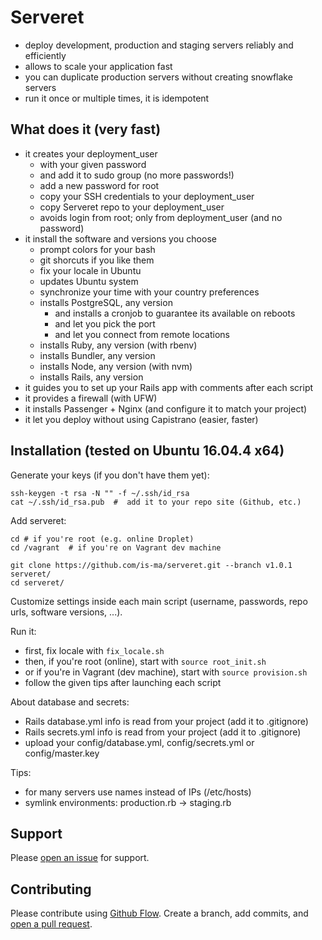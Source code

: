 # Serveret
- deploy development, production and staging servers reliably and efficiently
- allows to scale your application fast
- you can duplicate production servers without creating snowflake servers
- run it once or multiple times, it is idempotent


## What does it (very fast)
- it creates your deployment_user
  * with your given password
  * and add it to sudo group (no more passwords!)
  * add a new password for root
  * copy your SSH credentials to your deployment_user
  * copy Serveret repo to your deployment_user
  * avoids login from root; only from deployment_user (and no password)
- it install the software and versions you choose
  * prompt colors for your bash
  * git shorcuts if you like them
  * fix your locale in Ubuntu
  * updates Ubuntu system
  * synchronize your time with your country preferences
  * installs PostgreSQL, any version
    - and installs a cronjob to guarantee its available on reboots
    - and let you pick the port
    - and let you connect from remote locations
  * installs Ruby, any version (with rbenv)
  * installs Bundler, any version
  * installs Node, any version (with nvm)
  * installs Rails, any version
- it guides you to set up your Rails app with comments after each script
- it provides a firewall (with UFW)
- it installs Passenger + Nginx (and configure it to match your project)
- it let you deploy without using Capistrano (easier, faster)


## Installation (tested on Ubuntu 16.04.4 x64)

Generate your keys (if you don't have them yet):
```
ssh-keygen -t rsa -N "" -f ~/.ssh/id_rsa
cat ~/.ssh/id_rsa.pub  #  add it to your repo site (Github, etc.)
```

Add serveret:
```
cd # if you're root (e.g. online Droplet)
cd /vagrant  # if you're on Vagrant dev machine

git clone https://github.com/is-ma/serveret.git --branch v1.0.1 serveret/
cd serveret/
```

Customize settings inside each main script (username, passwords, repo urls, software versions, ...).

Run it:
* first, fix locale with ```fix_locale.sh```
* then, if you're root (online), start with ```source root_init.sh```
* or if you're in Vagrant (dev machine), start with ```source provision.sh```
* follow the given tips after launching each script

About database and secrets:
  - Rails database.yml info is read from your project (add it to .gitignore)
  - Rails secrets.yml info is read from your project (add it to .gitignore)
  - upload your config/database.yml, config/secrets.yml or config/master.key

Tips:
 - for many servers use names instead of IPs (/etc/hosts)
 - symlink environments: production.rb -> staging.rb


## Support

Please [open an issue](https://github.com/is-ma/serveret/issues/new) for support.


## Contributing

Please contribute using [Github Flow](https://guides.github.com/introduction/flow/). Create a branch, add commits, and [open a pull request](https://github.com/is-ma/serveret/compare/).

